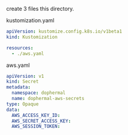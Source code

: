 create 3 files this directory.

kustomization.yaml
```yaml
apiVersion: kustomize.config.k8s.io/v1beta1
kind: Kustomization

resources:
  - ./aws.yaml
```

aws.yaml
```yaml
apiVersion: v1
kind: Secret
metadata:
  namespace: dophermal
  name: dophermal-aws-secrets
type: Opaque
data:
  AWS_ACCESS_KEY_ID: 
  AWS_SECRET_ACCESS_KEY: 
  AWS_SESSION_TOKEN: 
```

